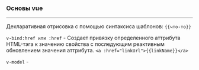 ### Основы vue
---

Декларативная отрисовка с помощью синтаксиса шаблонов:
`{{что-то}}`


`v-bind:href или :href` - Создает привязку определенного аттрибута HTML-тэга к значению свойства с последующим реактивным обновлением значения аттрибута.
`<a :href="linkUrl">{{linkName}}</a>`


`v-model` - 
